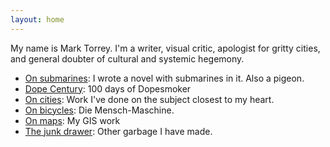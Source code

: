 ```yaml
---
layout: home
---
```


My name is Mark Torrey. I'm a writer, visual critic, apologist for gritty
cities, and general doubter of cultural and systemic hegemony. 

[//]: # (Consider that your one-line intro above might need some backing? Something like: more than a decade of experience)

* [On submarines](https://bysoundalone.net): I wrote a novel with submarines in it. Also a pigeon.
* [Dope Century](dopecentury.md): 100 days of Dopesmoker
* [On cities](cities/index.md): Work I've done on the subject closest to my heart.
* [On bicycles](bicycles/index.md): Die Mensch-Maschine.
* [On maps](maps/): My GIS work
* [The junk drawer](junk-drawer/index.md): Other garbage I have made.



